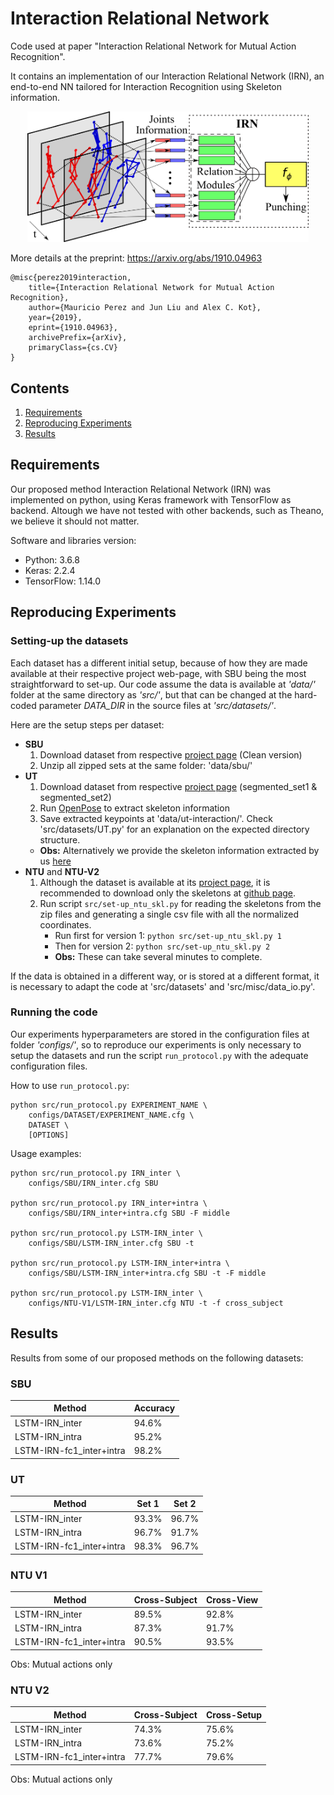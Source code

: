 # Interaction Relational Network
Code used at paper "Interaction Relational Network for Mutual Action Recognition".

It contains an implementation of our Interaction Relational Network (IRN), an end-to-end NN tailored for Interaction Recognition using Skeleton information. 

<div align="center">
    <img src="./summary_IRN.png", width="450">
</div>

More details at the preprint: https://arxiv.org/abs/1910.04963

```
@misc{perez2019interaction,
    title={Interaction Relational Network for Mutual Action Recognition},
    author={Mauricio Perez and Jun Liu and Alex C. Kot},
    year={2019},
    eprint={1910.04963},
    archivePrefix={arXiv},
    primaryClass={cs.CV}
}
```

## Contents
1. [Requirements](#requirements)
2. [Reproducing Experiments](#reproducing-experiments)
3. [Results](#results)

## Requirements

Our proposed method Interaction Relational Network (IRN) was implemented on python, using Keras framework with TensorFlow as backend. Altough we have not tested with other backends, such as Theano, we believe it should not matter.

Software and libraries version:

- Python: 3.6.8
- Keras: 2.2.4
- TensorFlow: 1.14.0

## Reproducing Experiments

### Setting-up the datasets

Each dataset has a different initial setup, because of how they are made available at their respective project web-page, with SBU being the most straightforward to set-up.
Our code assume the data is available at *'data/'* folder at the same directory as *'src/'*, but that can be changed at the hard-coded parameter *DATA_DIR* in the source files at *'src/datasets/'*.

Here are the setup steps per dataset:

- **SBU**
	1. Download dataset from respective [project page](https://www3.cs.stonybrook.edu/~kyun/research/kinect_interaction/index.html) (Clean version)
	1. Unzip all zipped sets at the same folder: 'data/sbu/'
- **UT**
	1. Download dataset from respective [project page](http://cvrc.ece.utexas.edu/SDHA2010/Human_Interaction.html#Data) (segmented_set1 & segmented_set2)
	1. Run [OpenPose](https://github.com/CMU-Perceptual-Computing-Lab/openpose) to extract skeleton information
	1. Save extracted keypoints at 'data/ut-interaction/'. Check 'src/datasets/UT.py' for an explanation on the expected directory structure.
	- **Obs:** Alternatively we provide the skeleton information extracted by us [here](https://drive.google.com/file/d/1gh_1OBjUbfBg2KEmypfZxgmoguoXpRZp/view?usp=sharing)
- **NTU** and **NTU-V2**
	1. Although the dataset is available at its [project page](http://rose1.ntu.edu.sg/datasets/actionrecognition.asp), it is recommended to download only the  skeletons at [github page](https://github.com/shahroudy/NTURGB-D/).
	1. Run script `src/set-up_ntu_skl.py` for reading the skeletons from the zip files and generating a single csv file with all the normalized coordinates.
		- Run first for version 1: `python src/set-up_ntu_skl.py 1`
		- Then for version 2: `python src/set-up_ntu_skl.py 2`
		- **Obs:** These can take several minutes to complete.

If the data is obtained in a different way, or is stored at a different format,
it is necessary to adapt the code at 'src/datasets' and 'src/misc/data_io.py'.

### Running the code

Our experiments hyperparameters are stored in the configuration files at folder *'configs/'*, so to reproduce our experiments is only necessary to setup the datasets and run the script `run_protocol.py` with the adequate configuration files.

How to use `run_protocol.py`:

```
python src/run_protocol.py EXPERIMENT_NAME \
	configs/DATASET/EXPERIMENT_NAME.cfg \
	DATASET \
	[OPTIONS]
```

Usage examples:

```
python src/run_protocol.py IRN_inter \
	configs/SBU/IRN_inter.cfg SBU

python src/run_protocol.py IRN_inter+intra \
	configs/SBU/IRN_inter+intra.cfg SBU -F middle

python src/run_protocol.py LSTM-IRN_inter \
	configs/SBU/LSTM-IRN_inter.cfg SBU -t

python src/run_protocol.py LSTM-IRN_inter+intra \
	configs/SBU/LSTM-IRN_inter+intra.cfg SBU -t -F middle

python src/run_protocol.py LSTM-IRN_inter \
	configs/NTU-V1/LSTM-IRN_inter.cfg NTU -t -f cross_subject
```

## Results

Results from some of our proposed methods on the following datasets:

### SBU

Method | Accuracy
------------ | -------------
LSTM-IRN_inter | 94.6%
LSTM-IRN_intra | 95.2%
LSTM-IRN-fc1_inter+intra | 98.2%

### UT

Method | Set 1 | Set 2
------------ | ------------- | -------------
LSTM-IRN_inter | 93.3% | 96.7%
LSTM-IRN_intra | 96.7% | 91.7%
LSTM-IRN-fc1_inter+intra | 98.3% | 96.7%

### NTU V1

Method | Cross-Subject | Cross-View
------------ | ------------- | -------------
LSTM-IRN_inter | 89.5% | 92.8%
LSTM-IRN_intra | 87.3% | 91.7%
LSTM-IRN-fc1_inter+intra | 90.5% | 93.5%

Obs: Mutual actions only

### NTU V2

Method | Cross-Subject | Cross-Setup
------------ | ------------- | -------------
LSTM-IRN_inter | 74.3% | 75.6%
LSTM-IRN_intra | 73.6% | 75.2%
LSTM-IRN-fc1_inter+intra | 77.7% | 79.6%

Obs: Mutual actions only
